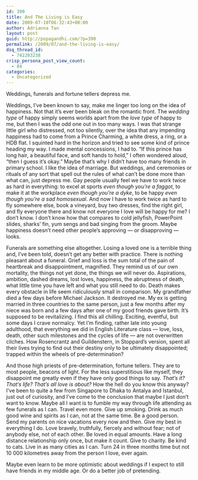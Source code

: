 ```yaml
---
id: 390
title: And The Living is Easy
date: 2009-07-10T06:32:43+00:00
author: Adrianna Tan
layout: post
guid: http://popagandhi.com/?p=390
permalink: /2009/07/and-the-living-is-easy/
dsq_thread_id:
  - 742203238
crisp_persona_post_view_count:
  - 84
categories:
  - Uncategorized
---
```

Weddings, funerals and fortune tellers depress me.

Weddings, I’ve been known to say, make me linger too long on the idea of happiness. Not that it’s ever been bleak on the romantic front. The _wedding type_ of happy simply seems worlds apart from the _love type_ of happy to me, but then I was the odd one out in too many ways. I was that strange little girl who distressed, not too silently, over the idea that any impending happiness had to come from a Prince Charming, a white dress, a ring, or a HDB flat. I squinted hard in the horizon and tried to see some kind of prince heading my way. I made mental concessions, I had to. “If this prince has long hair, a beautiful face, and soft hands to hold,” I often wondered aloud, “then I guess it’s okay.” Maybe that’s why I didn’t have too many friends in primary school. I like the idea of marriage. But weddings, and ceremonies or rituals of any sort that spell out the rules of what can’t be done more than what can, just depress me. Gay people usually feel we have to work twice as hard in everything: to excel at sports _even though you’re a faggot_, to make it at the workplace _even though you’re a dyke_, to be happy _even though you’re a sad homosexual_. And now I have to work twice as hard to fly somewhere else, book a vineyard, buy two dresses, find the right girl, and fly everyone there and know not everyone I love will be happy for me? I don’t know. I don’t know how that compares to cold jellyfish, PowerPoint slides, sharks’ fin, yum sengs and bad singing from the groom. Maybe happiness doesn’t need other people’s approving — or disapproving — looks.

Funerals are something else altogether. Losing a loved one is a terrible thing and, I’ve been told, doesn’t get any better with practice. There is nothing pleasant about a funeral. Grief and loss is the sum total of the pain of heartbreak and disappointment, magnified. They remind us of our own mortality, the things not yet done, the things we will never do. Aspirations, ambition, dashed dreams, lost loves, happiness, the abruptness of death, what little time you have left and what you still need to do. Death makes every obstacle in life seem ridiculously small in comparison. My grandfather died a few days before Michael Jackson. It destroyed me. My ex is getting married in three countries to the same person, just a few months after my niece was born and a few days after one of my good friends gave birth. It’s supposed to be revitalizing. I find this all chilling. Exciting, eventful, but some days I crave normalcy. Yet I’m finding, rather late into young adulthood, that everything we did in English Literature class — love, loss, death, other such milestones and the cycles of life — are not overwritten cliches. How Rosencrantz and Guildenstern, in Stoppard’s version, spent all their lives trying to find out their destiny only to be ultimately disappointed; trapped within the wheels of pre-determination?

And those high priests of pre-determination, fortune tellers. They are to most people, beacons of light. For the less superstitious like myself, they disappoint me greatly even if they have only good things to say. _That’s it? That’s life? That’s all love is about?_ How the hell do you know this anyway? I’ve been to quite a few from Singapore to Dhaka to Antalya and Istanbul, just out of curiosity, and I’ve come to the conclusion that maybe I just don’t want to know. Maybe all I want is to fumble my way through life attending as few funerals as I can. Travel even more. Give up smoking. Drink as much good wine and spirits as I can, not at the same time. Be a good person. Send my parents on nice vacations every now and then. Give my best in everything I do. Love bravely, truthfully, fiercely and without fear; not of anybody else, not of each other. Be loved in equal amounts. Have a long distance relationship only once, but make it count. Give to charity. Be kind to cats. Live in as many cities as I can. Turn 24 in three months time but not 10 000 kilometres away from the person I love, ever again.

Maybe even learn to be more optimistic about weddings if I expect to still have friends in my middle age. Or do a better job of pretending.